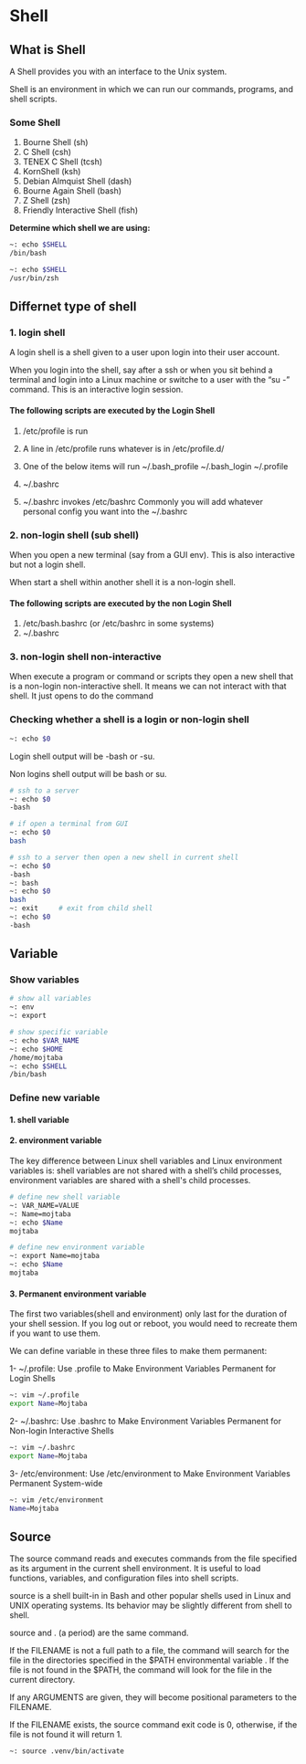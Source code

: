 # Shell

## What is Shell

A Shell provides you with an interface to the Unix system.

Shell is an environment in which we can run our commands, programs, and shell scripts.

### Some Shell

1. Bourne Shell (sh)
2. C Shell (csh)
3. TENEX C Shell (tcsh)
4. KornShell (ksh)
5. Debian Almquist Shell (dash)
6. Bourne Again Shell (bash)
7. Z Shell (zsh)
8. Friendly Interactive Shell (fish)

**Determine which shell we are using:**

```bash
~: echo $SHELL
/bin/bash

~: echo $SHELL
/usr/bin/zsh
```

## Differnet type of shell

### 1. login shell

A login shell is a shell given to a user upon login into their user account.

When you login into the shell, say after a ssh or when you sit behind a terminal and login into a Linux machine or switche to a user with the “su -” command. This is an interactive login session.

#### The following scripts are executed by the Login Shell

1. /etc/profile is run

2. A line in /etc/profile runs whatever is in /etc/profile.d/

3. One of the below items will run
 ~/.bash_profile
 ~/.bash_login
 ~/.profile

4. ~/.bashrc
5. ~/.bashrc invokes /etc/bashrc
Commonly you will add whatever personal config you want into the ~/.bashrc

### 2. non-login shell (sub shell)

When you open a new terminal (say from a GUI env). This is also interactive but not a login shell.

When start a shell within another shell it is a non-login shell.

#### The following scripts are executed by the non Login Shell

1. /etc/bash.bashrc (or /etc/bashrc in some systems)
2. ~/.bashrc

### 3. non-login shell non-interactive

When execute a program or command or scripts they open a new shell that is a non-login non-interactive shell. It means we can not interact with that shell. It just opens to do the command

### Checking whether a shell is a login or non-login shell

```bash
~: echo $0
```

Login shell output will be -bash or -su.

Non logins shell output will be bash or su.

```bash
# ssh to a server
~: echo $0
-bash

# if open a terminal from GUI
~: echo $0
bash

# ssh to a server then open a new shell in current shell
~: echo $0
-bash
~: bash
~: echo $0
bash
~: exit     # exit from child shell
~: echo $0
-bash
```

## Variable

### Show variables

```bash
# show all variables
~: env
~: export

# show specific variable
~: echo $VAR_NAME
~: echo $HOME
/home/mojtaba
~: echo $SHELL
/bin/bash
```

### Define new variable

#### 1. shell variable

#### 2. environment variable

The key difference between Linux shell variables and Linux environment variables is: shell variables are not shared with a shell’s child processes, environment variables are shared with a shell's child processes.

```bash
# define new shell variable
~: VAR_NAME=VALUE
~: Name=mojtaba
~: echo $Name
mojtaba

# define new environment variable
~: export Name=mojtaba
~: echo $Name
mojtaba
```

#### 3. Permanent environment variable

The first two variables(shell and environment) only last for the duration of your shell session. If you log out or reboot, you would need to recreate them if you want to use them.

We can define variable in these three files to make them permanent:

1- ~/.profile: Use .profile to Make Environment Variables Permanent for Login Shells

```bash
~: vim ~/.profile
export Name=Mojtaba
```

2- ~/.bashrc: Use .bashrc to Make Environment Variables Permanent for Non-login Interactive Shells

```bash
~: vim ~/.bashrc
export Name=Mojtaba
```

3- /etc/environment: Use /etc/environment to Make Environment Variables Permanent System-wide

```bash
~: vim /etc/environment
Name=Mojtaba
```

## Source

The source command reads and executes commands from the file specified as its argument in the current shell environment. It is useful to load functions, variables, and configuration files into shell scripts.

source is a shell built-in in Bash and other popular shells used in Linux and UNIX operating systems. Its behavior may be slightly different from shell to shell.

source and . (a period) are the same command.

If the FILENAME is not a full path to a file, the command will search for the file in the directories specified in the $PATH environmental variable . If the file is not found in the $PATH, the command will look for the file in the current directory.

If any ARGUMENTS are given, they will become positional parameters to the FILENAME.

If the FILENAME exists, the source command exit code is 0, otherwise, if the file is not found it will return 1.

```bash
~: source .venv/bin/activate
```

